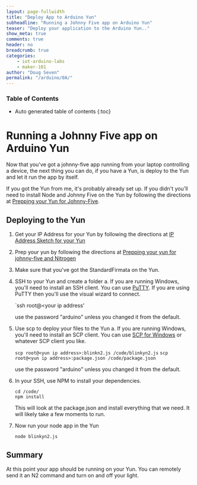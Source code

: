 ```yaml
---
layout: page-fullwidth
title: "Deploy App to Arduino Yun"
subheadline: "Running a Johnny Five app on Arduino Yun"
teaser: "Deploy your application to the Arduino Yun.."
show_meta: true
comments: true
header: no
breadcrumb: true
categories:
    - iot-arduino-labs
    - maker-101
author: "Doug Seven"
permalink: "/arduino/0A/"
---
```


### Table of Contents
*  Auto generated table of contents
{:toc}

# Running a Johnny Five app on Arduino Yun
Now that you've got a johnny-five app running from your laptop controlling a device, the next thing you can do, if you have a Yun, is deploy to the Yun and let it run the app by itself. 

If you got the Yun from me, it's probably already set up. If you didn't you'll need to install Node and Johnny Five on the Yun by following the directions at [Prepping your Yun for Johnny-Five](preppingyunforjohnnyfiveandnitrogen.md). 

## Deploying to the Yun

1. Get your IP Address for your Yun by following the directions at [IP Address Sketch for your Yun](gettingyouripaddressonayun.md)
2. Prep your yun by following the directions at [Prepping your yun for johnny-five and Nitrogen](./preppingyunforjohnnyfiveandnitrogen.md)
3. Make sure that you've got the StandardFirmata on the Yun. 
4. SSH to your Yun and create a folder 
	a. If you are running Windows, you'll need to install an SSH client. You can use [PuTTY](http://www.putty.org/). If you are using PuTTY then you'll use the visual wizard to connect. 

	`ssh root@<your ip address'

	use the password "arduino" unless you changed it from the default. 

5. Use scp to deploy your files to the Yun
	a. If you are running Windows, you'll need to install an SCP client. You can use [SCP for Windows](http://winscp.net/eng/index.php) or whatever SCP client you like. 

	`scp root@<yun ip address>:blinkn2.js /code/blinkyn2.js`
	`scp root@<yun ip address>:package.json /code/package.json`

	use the password "arduino" unless you changed it from the default. 

6. In your SSH, use NPM to install your dependencies. 

	```
	cd /code/
	npm install 
	```

	This will look at the package.json and install everything that we need. It will likely take a few moments to run. 

7. Now run your node app in the Yun
	
	`node blinkyn2.js`
	
## Summary

At this point your app should be running on your Yun. You can remotely send it an N2 command and turn on and off your light. 